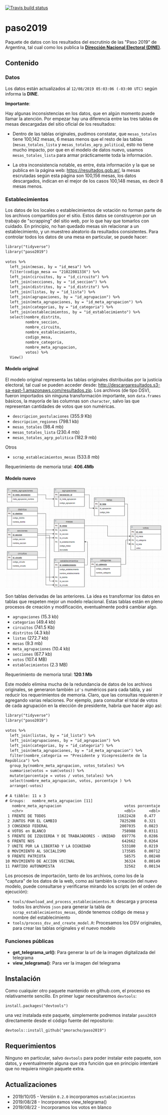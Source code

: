 <!-- badges: start -->
  [![Travis build status](https://travis-ci.org/pmoracho/paso2019.svg?branch=master)](https://travis-ci.org/pmoracho/paso2019)
  <!-- badges: end -->

# paso2019

Paquete de datos con los resultados del escrutinio de las "Paso 2019" de Argentina, tal cual como los publica la **[Dirección Nacional Electoral (DINE)](https://www.argentina.gob.ar/interior/dine)**.

## Contenido

### Datos

Los datos están actualizados al `12/08/2019 05:03:06 (-03:00 UTC)` según informa la **DINE**.

**Importante**:

Hay algunas inconsistencias en los datos, que en algún momento puede llamar la atención. Por empezar hay una diferencia entre las tres tablas de mesas descargadas del sitio oficial de los resultados:

* Dentro de las tablas originales, pudimos constatar, que `mesas_totales` tiene 100,142  mesas, 6 mesas menos que el resto de las tablas (`mesas_totales_lista` y `mesas_totales_agrp_politica`), esto no tiene mucho impacto, por que en el modelo de datos nuevo, usamos `mesas_totales_lista` para armar prácticamente toda la información.

* La otra inconsistencia notable, es entre, ésta información y la que se publica en la página web: https://resultados.gob.ar/, la mesas escrutadas según esta página son 100,156 mesas, los datos descargados, indican en el mejor de los casos 100,148 mesas, es decir 8 mesas menos.

### Establecimientos

Los datos de los locales o establecimientos de votación no forman parte de los archivos compartidos por el sitio. Estos datos se construyeron por un trabajo de "scrapping" del sitio web, por lo que hay que tomarlos con cuidado. En principio, no han quedado mesas sin relacionar a un establecimiento, y un muestreo aleatorio da resultados consistentes. Para controlar todos los datos de una mesa en particular, se puede hacer:

    library("tidyverse")
    library("paso2019")
  
    votos %>%
      left_join(mesas, by = "id_mesa") %>%
      filter(codigo_mesa == "2102208133X") %>%
      left_join(circuitos, by = "id_circuito") %>%
      left_join(secciones, by = "id_seccion") %>%
      left_join(distritos, by = "id_distrito") %>%
      left_join(listas, by = "id_lista") %>%
      left_join(agrupaciones, by = "id_agrupacion") %>%
      left_join(meta_agrupaciones, by = "id_meta_agrupacion") %>%
      left_join(categorias, by = "id_categoria") %>%
      left_join(establecimientos, by = "id_establecimiento") %>%
      select(nombre_distrito,
             nombre_seccion,
             nombre_circuito,
             nombre_establecimiento,
             codigo_mesa,
             nombre_categoria,
             nombre_meta_agrupacion,
             votos) %>%
      View()


#### Modelo original

El modelo original representa las tablas originales distribuidas por la justicia electoral, tal cual se pueden acceder desde: http://descargaresultados.s3-sa-east-1.amazonaws.com/resultados.zip. Los archivos (de tipo DSV), fueron importados sin ninguna transformación importante, son `data.frames` básicos, la mayoría de las columnas son `character`, salvo las que representan cantidades de votos que son numéricas.

* `descripcion_postulaciones` (355.9 Kb)
* `descripcion_regiones` (798.1 kb)
* `mesas_totales` (98.4 mb)
* `mesas_totales_lista` (230.4 mb)
* `mesas_totales_agrp_politica` (182.9 mb)

Otros

* `scrap_establecimientos_mesas` (533.8 mb)

Requerimiento de memoria total: **406.4Mb**

#### Modelo nuevo

![Modelo nuevo](doc/img/modelo_paso2019.png)

Son tablas derivadas de las anteriores. La idea es transformar los datos en tablas que respeten mejor un modelo relacional. Estas tablas están en pleno procesos de creación y modificación, eventualmente podrá cambiar algo.

* `agrupaciones` (15.3 kb)
* `categorias` (49.4 kb)
* `circuitos` (741.5 Kb)
* `distritos` (4.3 kb)
* `listas` (272.7 kb)
* `mesas` (9.3 mb)
* `meta_agrupaciones` (10.4 kb)
* `secciones` (67.7 kb)
* `votos` (107.4 MB)
* `establecimientos` (2.3 MB)

Requerimiento de memoria total: **120.1 Mb**

Este modelo elimina mucha de la redundancia de datos de los archivos originales, se generaron también `id's` numéricos para cada tabla, y así reducir los requerimientos de memoria. Claro, que las consultas requieren ir agregando varias relaciones. Por ejemplo, para consultar el total de votos de cada agrupación en la elección de presidente, habría que hacer algo así:

    library("tidyverse")
    library("paso2019")
    
    votos %>% 
      left_join(listas, by = "id_lista") %>% 
      left_join(agrupaciones, by = "id_agrupacion") %>% 
      left_join(categorias, by = "id_categoria") %>% 
      left_join(meta_agrupaciones, by = "id_meta_agrupacion") %>% 
      filter(nombre_categoria == "Presidente y Vicepresidente de la República") %>% 
      group_by(nombre_meta_agrupacion, votos_totales) %>% 
      summarise(votos = sum(votos)) %>% 
      mutate(porcentaje = votos / votos_totales) %>% 
      select(nombre_meta_agrupacion, votos, porcentaje ) %>% 
      arrange(-votos)
      
    # A tibble: 11 x 3
    # Groups:   nombre_meta_agrupacion [11]
       nombre_meta_agrupacion                            votos porcentaje
       <chr>                                             <dbl>      <dbl>
     1 FRENTE DE TODOS                                11622428    0.477  
     2 JUNTOS POR EL CAMBIO                            7825208    0.321  
     3 CONSENSO FEDERAL                                2007035    0.0823 
     4 VOTOS en BLANCO                                  758988    0.0311 
     5 FRENTE DE IZQUIERDA Y DE TRABAJADORES - UNIDAD   697776    0.0286 
     6 FRENTE NOS                                       642662    0.0264 
     7 UNITE POR LA LIBERTAD Y LA DIGNIDAD              533100    0.0219 
     8 MOVIMIENTO AL SOCIALISMO                         173585    0.00712
     9 FRENTE PATRIOTA                                   58575    0.00240
    10 MOVIMIENTO DE ACCION VECINAL                      36324    0.00149
    11 PARTIDO AUTONOMISTA                               32562    0.00134


Los procesos de importación, tanto de los archivos, como los de la "captura" de los datos de la web, como así también la creación del nuevo modelo, puede consultarse y verificarse mirando los scripts (en el orden de ejecución):

* `tools/download_and_process_establecimientos.R`: descarga y procesa todos los archivos `json` para generar la tabla de `scrap_establecimientos_mesas`, dónde tenemos código de mesa y nombre del establecimiento
* `tools/process_dsv_and_create_model.R`: Procesamos los DSV originales, para crear las tablas originales y el nuevo modelo

### Funciones públicas

* **get_telegrama_url()**: Para generar la url de la imagen digitalizada del telegrama
* **view_telegrama()**: Para ver la imagen del telegrama

## Instalación

Como cualquier otro paquete mantenido en github.com, el proceso es relativamente sencillo. En primer lugar necesitaremos `devtools`:

    install.packages("devtools")

una vez instalada este paquete, simplemente podremos instalar `paso2019` directamente desde el código fuente del repositorio:

    devtools::install_github("pmoracho/paso2019")

## Requerimientos

Ninguno en particular, salvo `devtools` para poder instalar este paquete, son datos, y eventualmente alguna que otra función que en principio intentaré que no requiera ningún paquete extra. 

## Actualizaciones

* 2019/10/05 - Versión `0.2.0` incorporamos `establecimientos`
* 2019/08/28 - Incorporamos view_telegrama()
* 2019/08/22 - Incorporamos los votos en blanco
